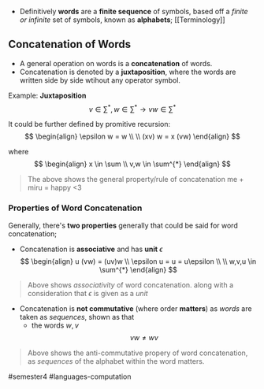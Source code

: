 - Definitively **words** are a **finite sequence** of symbols, based off a *finite or infinite* set of symbols, known as **alphabets**; [[Terminology]]

## Concatenation of Words
- A general operation on words is a **concatenation** of words.
- Concatenation is denoted by a **juxtaposition**, where the words are written side by side wtihout any operator symbol.

Example: **Juxtaposition**
$$
v \in \sum^{*}, w \in \sum^{*} \rightarrow vw \in \sum^{*}
$$

It could be further defined by promitive recursion:
$$
\begin{align}
\epsilon w = w \\ \\
(xv) w = x (vw)
\end{align}
$$

 where
 $$
\begin{align}
x \in \sum \\
v,w \in \sum^{*}
\end{align}
$$
>The above shows the general property/rule of concatenation
>me + miru = happy <3 

### Properties of Word Concatenation
Generally, there's **two properties** generally that could be said for word concatenation;
- Concatenation is **associative** and has **unit** $\epsilon$
$$
\begin{align}
u (vw) = (uv)w  \\
\epsilon u = u = u\epsilon \\ \\
w,v,u \in \sum^{*}
\end{align}
$$
> 	Above shows *associativity* of word concatenation. along with a consideration that $\epsilon$ is given as a *unit*

- Concatenation is **not commutative** (where order **matters**) as *words* are taken as *sequences*, shown as that 
	- the words $w,v$
	$$
vw \neq wv
$$
> Above shows the anti-commutative propery of word concatenation, as *sequences* of the alphabet within the word matters.

#semester4 #languages-computation 